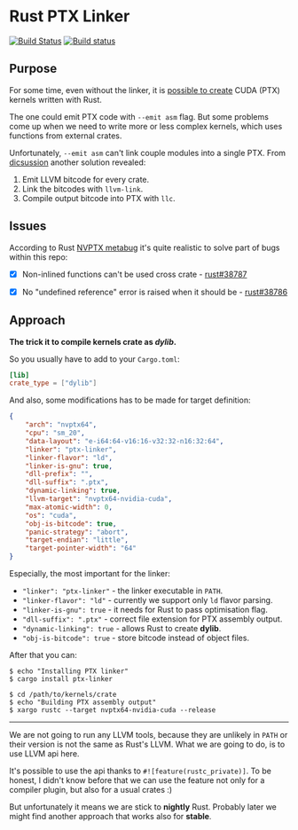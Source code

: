 # Rust PTX Linker
[![Build Status](https://travis-ci.org/denzp/rust-ptx-linker.svg?branch=master)](https://travis-ci.org/denzp/rust-ptx-linker)
[![Build status](https://ci.appveyor.com/api/projects/status/fjhq7mdp1skpjfqu/branch/master?svg=true)](https://ci.appveyor.com/project/denzp/rust-ptx-linker/branch/master)

## Purpose
For some time, even without the linker, it is [possible to create](https://github.com/japaric/nvptx) CUDA (PTX) kernels written with Rust. 

The one could emit PTX code with `--emit asm` flag. But some problems come up when we need to write more or less complex kernels, which uses functions from external crates.

Unfortunately, `--emit asm` can't link couple modules into a single PTX. From [dicsussion](https://github.com/nagisa/math.rs/pull/3#issuecomment-304737732) another solution revealed:

1. Emit LLVM bitcode for every crate.
1. Link the bitcodes with `llvm-link`.
1. Compile output bitcode into PTX with `llc`.

## Issues
According to Rust [NVPTX metabug](https://github.com/rust-lang/rust/issues/38789) it's quite realistic to solve part of bugs within this repo:

- [x] Non-inlined functions can't be used cross crate - [rust#38787](https://github.com/rust-lang/rust/issues/38787)
- [x] No "undefined reference" error is raised when it should be - [rust#38786](https://github.com/rust-lang/rust/issues/38786)


## Approach

**The trick it to compile kernels crate as *dylib*.**

So you usually have to add to your `Cargo.toml`:
``` toml
[lib]
crate_type = ["dylib"]
```

And also, some modifications has to be made for target definition:
``` json
{
    "arch": "nvptx64",
    "cpu": "sm_20",
    "data-layout": "e-i64:64-v16:16-v32:32-n16:32:64",
    "linker": "ptx-linker",
    "linker-flavor": "ld",
    "linker-is-gnu": true,
    "dll-prefix": "",
    "dll-suffix": ".ptx",
    "dynamic-linking": true,
    "llvm-target": "nvptx64-nvidia-cuda",
    "max-atomic-width": 0,
    "os": "cuda",
    "obj-is-bitcode": true,
    "panic-strategy": "abort",
    "target-endian": "little",
    "target-pointer-width": "64"
}
```

Especially, the most important for the linker:
* `"linker": "ptx-linker"` - the linker executable in `PATH`.
* `"linker-flavor": "ld"` - currently we support only `ld` flavor parsing.
* `"linker-is-gnu": true` - it needs for Rust to pass optimisation flag.
* `"dll-suffix": ".ptx"` - correct file extension for PTX assembly output.
* `"dynamic-linking": true` - allows Rust to create **dylib**.
* `"obj-is-bitcode": true` - store bitcode instead of object files.

After that you can:
```
$ echo "Installing PTX linker"
$ cargo install ptx-linker

$ cd /path/to/kernels/crate
$ echo "Building PTX assembly output"
$ xargo rustc --target nvptx64-nvidia-cuda --release
```

---

We are not going to run any LLVM tools, because they are unlikely in `PATH` or their version is not the same as Rust's LLVM. What we are going to do, is to use LLVM api here.

It's possible to use the api thanks to `#![feature(rustc_private)]`. To be honest, I didn't know before that we can use the feature not only for a compiler plugin, but also for a usual crates :)

But unfortunately it means we are stick to **nightly** Rust. Probably later we might find another approach that works also for **stable**.
